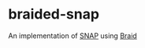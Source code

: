 # braided-snap
An implementation of [SNAP](https://michielbdejong.com/blog/20.html) using [Braid](https://braid.org)

